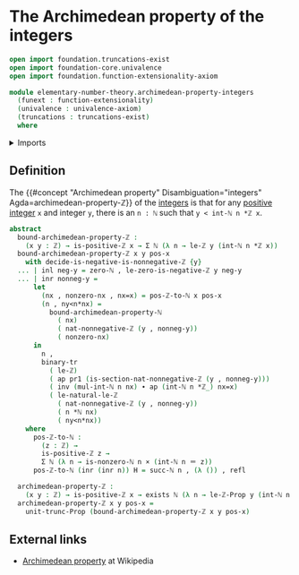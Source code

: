 # The Archimedean property of the integers

```agda
open import foundation.truncations-exist
open import foundation-core.univalence
open import foundation.function-extensionality-axiom

module elementary-number-theory.archimedean-property-integers
  (funext : function-extensionality)
  (univalence : univalence-axiom)
  (truncations : truncations-exist)
  where
```

<details><summary>Imports</summary>

```agda
open import elementary-number-theory.archimedean-property-natural-numbers funext univalence truncations
open import elementary-number-theory.integers
open import elementary-number-theory.multiplication-integers funext univalence truncations
open import elementary-number-theory.multiplication-natural-numbers
open import elementary-number-theory.natural-numbers
open import elementary-number-theory.nonnegative-integers funext univalence truncations
open import elementary-number-theory.positive-and-negative-integers funext univalence truncations
open import elementary-number-theory.positive-integers funext univalence truncations
open import elementary-number-theory.strict-inequality-integers funext univalence truncations

open import foundation.action-on-identifications-functions
open import foundation.binary-transport
open import foundation.cartesian-product-types funext univalence
open import foundation.coproduct-types funext univalence truncations
open import foundation.dependent-pair-types
open import foundation.existential-quantification funext univalence truncations
open import foundation.identity-types funext
open import foundation.propositional-truncations funext univalence
```

</details>

## Definition

The
{{#concept "Archimedean property" Disambiguation="integers" Agda=archimedean-property-ℤ}}
of the [integers](elementary-number-theory.integers.md) is that for any
[positive integer](elementary-number-theory.positive-integers.md) `x` and
integer `y`, there is an `n : ℕ` such that `y < int-ℕ n *ℤ x`.

```agda
abstract
  bound-archimedean-property-ℤ :
    (x y : ℤ) → is-positive-ℤ x → Σ ℕ (λ n → le-ℤ y (int-ℕ n *ℤ x))
  bound-archimedean-property-ℤ x y pos-x
    with decide-is-negative-is-nonnegative-ℤ {y}
  ... | inl neg-y = zero-ℕ , le-zero-is-negative-ℤ y neg-y
  ... | inr nonneg-y =
      let
        (nx , nonzero-nx , nx=x) = pos-ℤ-to-ℕ x pos-x
        (n , ny<n*nx) =
          bound-archimedean-property-ℕ
            ( nx)
            ( nat-nonnegative-ℤ (y , nonneg-y))
            ( nonzero-nx)
      in
        n ,
        binary-tr
          ( le-ℤ)
          ( ap pr1 (is-section-nat-nonnegative-ℤ (y , nonneg-y)))
          ( inv (mul-int-ℕ n nx) ∙ ap (int-ℕ n *ℤ_) nx=x)
          ( le-natural-le-ℤ
            ( nat-nonnegative-ℤ (y , nonneg-y))
            ( n *ℕ nx)
            ( ny<n*nx))
    where
      pos-ℤ-to-ℕ :
        (z : ℤ) →
        is-positive-ℤ z →
        Σ ℕ (λ n → is-nonzero-ℕ n × (int-ℕ n ＝ z))
      pos-ℤ-to-ℕ (inr (inr n)) H = succ-ℕ n , (λ ()) , refl

  archimedean-property-ℤ :
    (x y : ℤ) → is-positive-ℤ x → exists ℕ (λ n → le-ℤ-Prop y (int-ℕ n *ℤ x))
  archimedean-property-ℤ x y pos-x =
    unit-trunc-Prop (bound-archimedean-property-ℤ x y pos-x)
```

## External links

- [Archimedean property](https://en.wikipedia.org/wiki/Archimedean_property) at
  Wikipedia
